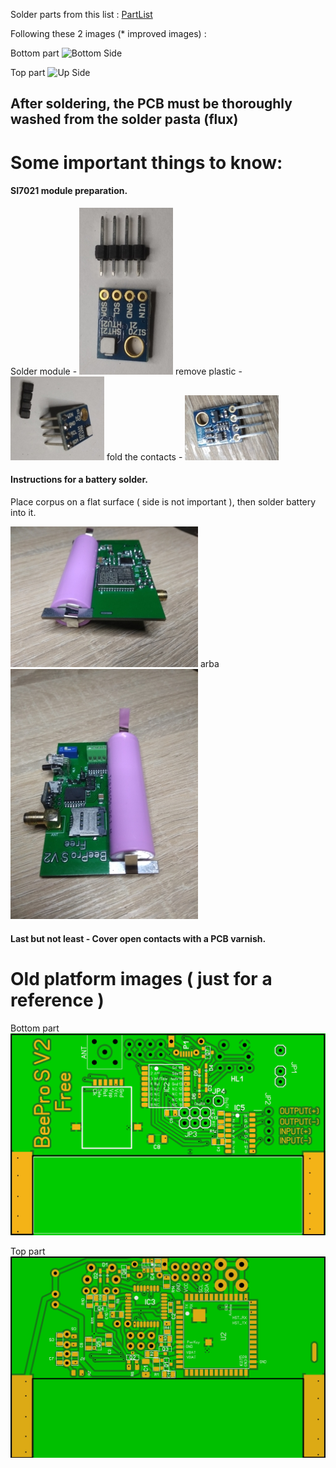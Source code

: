 Solder parts from this list : [PartList](/Hardware/PartList.csv)

Following these 2 images (* improved images) :

Bottom part ![Bottom Side](/images/bot.jpeg)

Top part ![Up Side](/images/top.jpeg)

## After soldering, the PCB must be thoroughly washed from the solder pasta (flux)

# Some important things to know:

#### SI7021 module preparation.

Solder module - ![0si](/images/0si.jpg) remove plastic - ![1si](/images/1si.jpg) fold the contacts - ![2si](/images/2si.jpg)

#### Instructions for a battery solder.

Place corpus on a flat surface ( side is not important ), then solder battery into it.

![bat0](/images/bat0.jpg) arba ![bat1](/images/bat1.jpg)

#### Last but not least - Cover open contacts with a PCB varnish.

# Old platform images ( just for a reference )

Bottom part ![Bottom Side](/images/pcbBottom.jpeg)

Top part ![Up Side](/images/pcbUp.jpeg)
